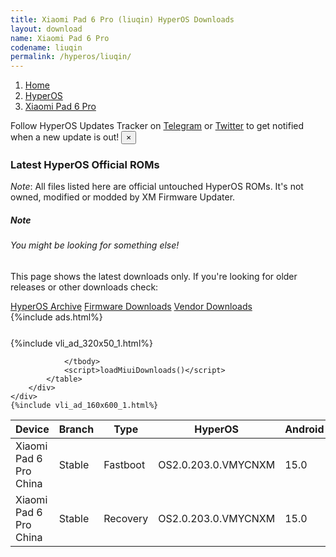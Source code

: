 ```yaml
---
title: Xiaomi Pad 6 Pro (liuqin) HyperOS Downloads
layout: download
name: Xiaomi Pad 6 Pro
codename: liuqin
permalink: /hyperos/liuqin/
---
```

<nav aria-label="breadcrumb">
    <ol class="breadcrumb">
        <li class="breadcrumb-item"><a href="/">Home</a></li>
        <li class="breadcrumb-item"><a href="/hyperos/">HyperOS</a></li>
        <li class="breadcrumb-item active" aria-current="page"><a href="/hyperos/liuqin/">Xiaomi Pad 6 Pro</a></li>
    </ol>
</nav>
<div class="alert alert-primary alert-dismissible fade show" role="alert">
    Follow HyperOS Updates Tracker on <a href="https://t.me/MIUIUpdatesTracker" class="alert-link">Telegram</a>
     or <a href="https://twitter.com/MiFwUpdater" class="alert-link">Twitter</a> to get notified when a new update is out!
    <button type="button" class="close" data-dismiss="alert" aria-label="Close">
        <span aria-hidden="true">&times;</span>
    </button>
</div>

### Latest HyperOS Official ROMs
*Note*: All files listed here are official untouched HyperOS ROMs. It's not owned, modified or modded by XM Firmware Updater.
<div class="card">
  <div class="card-body">
    <h5 class="card-title">Note</h5>
    <h6 class="card-subtitle mb-2 text-muted">You might be looking for something else!</h6>
    <p class="card-text">This page shows the latest downloads only.
     If you're looking for older releases or other downloads check:</p>
    <a href="/archive/hyperos/liuqin/" class="card-link">HyperOS Archive</a>
    <a href="/firmware/liuqin/" class="card-link">Firmware Downloads</a>
    <a href="/vendor/liuqin/" class="card-link">Vendor Downloads</a>
  </div>
</div>
{%include ads.html%}
<div class="row justify-content-center">
    <div class="col-10">
        <div class="table-responsive-md" style="margin-top: 25px;">
            {%include vli_ad_320x50_1.html%}
            <table id="miui" class="display dt-responsive nowrap compact table table-striped table-hover table-sm">
                <thead class="thead-dark">
                    <tr>
                        <th data-ref="device">Device</th>
                        <th data-ref="branch">Branch</th>
                        <th data-ref="type">Type</th>
                        <th data-ref="miui">HyperOS</th>
                        <th data-ref="android">Android</th>
                        <th data-ref="size">Size</th>
                        <th data-ref="size">Date</th>
                        <th data-ref="link">Link</th>
                    </tr>
                </thead>
                <tbody>
                <tr><td>Xiaomi Pad 6 Pro China</td><td>Stable</td><td>Fastboot</td><td>OS2.0.203.0.VMYCNXM</td><td>15.0</td><td>7.4 GB</td><td>2025-06-09</td><td><a href="/hyperos/liuqin/stable/OS2.0.203.0.VMYCNXM/">Download</a></td></tr>
<tr><td>Xiaomi Pad 6 Pro China</td><td>Stable</td><td>Recovery</td><td>OS2.0.203.0.VMYCNXM</td><td>15.0</td><td>6.2 GB</td><td>2025-06-12</td><td><a href="/hyperos/liuqin/stable/OS2.0.203.0.VMYCNXM/">Download</a></td></tr>

                </tbody>
                <script>loadMiuiDownloads()</script>
            </table>
        </div>
    </div>
    {%include vli_ad_160x600_1.html%}
</div>
